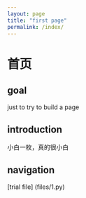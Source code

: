 ```yaml
--- 
layout: page
title: "first page"
permalink: /index/
---
```

# 首页
## goal
just to try to build a page
## introduction
小白一枚，真的很小白
## navigation
[trial file] (files/1.py)
